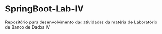 # SpringBoot-Lab-IV
Repositório para desenvolvimento das atividades da matéria de Laboratório de Banco de Dados IV
